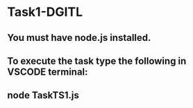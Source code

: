 # Task1-DGITL
## You must have node.js installed.
## To execute the task type the following in VSCODE terminal:
## node TaskTS1.js
